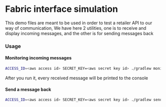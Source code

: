 # Fabric interface simulation 

This demo files are meant to be used in order to test a retailer API to our way of communication,
We have here 2 utilities, one is to receive and display incoming messages, and the other is for sending messages back 


### Usage
#### Monitoring incoming messages 
```bash
ACCESS_ID=<aws access id> SECRET_KEY=<aws secret key id> ./gradlew monitorIncomingMessages
```
After you run it, every received message will be printed to the console 

#### Send a message back
```bash
ACCESS_ID=<aws access id> SECRET_KEY=<aws secret key id> ./gradlew sendMessage <file path>
```
